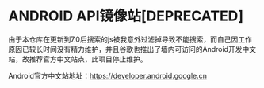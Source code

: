 ANDROID API镜像站[DEPRECATED]
=

由于本仓库在更新到7.0后搜索的js被我意外过滤掉导致不能搜索，而自己因工作原因已较长时间没有精力维护，并且谷歌也推出了墙内可访问的Android开发中文站，故推荐官方中文站点，此项目停止维护。

Android官方中文站地址：https://developer.android.google.cn
